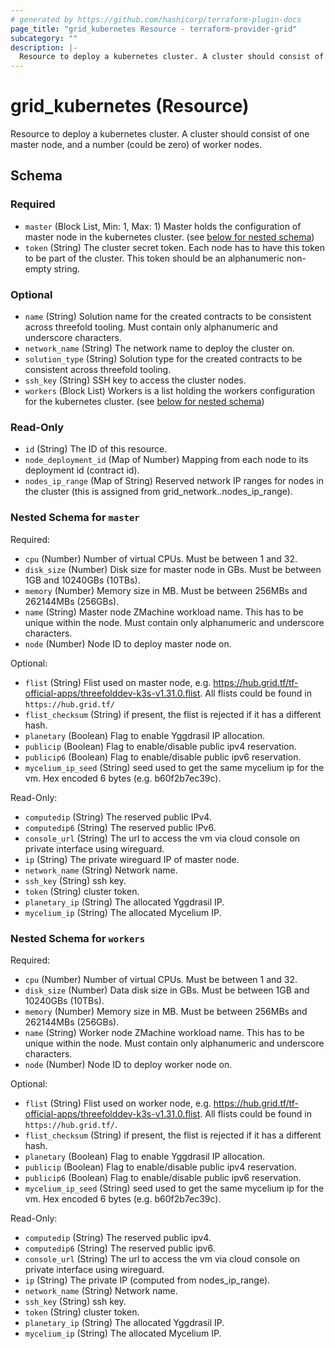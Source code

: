 ```yaml
---
# generated by https://github.com/hashicorp/terraform-plugin-docs
page_title: "grid_kubernetes Resource - terraform-provider-grid"
subcategory: ""
description: |-
  Resource to deploy a kubernetes cluster. A cluster should consist of one master node, and a number (could be zero) of worker nodes.
---
```


# grid_kubernetes (Resource)

Resource to deploy a kubernetes cluster. A cluster should consist of one master node, and a number (could be zero) of worker nodes.



<!-- schema generated by tfplugindocs -->
## Schema

### Required

- `master` (Block List, Min: 1, Max: 1) Master holds the configuration of master node in the kubernetes cluster. (see [below for nested schema](#nestedblock--master))
- `token` (String) The cluster secret token. Each node has to have this token to be part of the cluster. This token should be an alphanumeric non-empty string.

### Optional

- `name` (String) Solution name for the created contracts to be consistent across threefold tooling. Must contain only alphanumeric and underscore characters.
- `network_name` (String) The network name to deploy the cluster on.
- `solution_type` (String) Solution type for the created contracts to be consistent across threefold tooling.
- `ssh_key` (String) SSH key to access the cluster nodes.
- `workers` (Block List) Workers is a list holding the workers configuration for the kubernetes cluster. (see [below for nested schema](#nestedblock--workers))

### Read-Only

- `id` (String) The ID of this resource.
- `node_deployment_id` (Map of Number) Mapping from each node to its deployment id (contract id).
- `nodes_ip_range` (Map of String) Reserved network IP ranges for nodes in the cluster (this is assigned from grid_network.<network-resource-name>.nodes_ip_range).

<a id="nestedblock--master"></a>
### Nested Schema for `master`

Required:

- `cpu` (Number) Number of virtual CPUs. Must be between 1 and 32.
- `disk_size` (Number) Disk size for master node in GBs. Must be between 1GB and 10240GBs (10TBs).
- `memory` (Number) Memory size in MB. Must be between 256MBs and 262144MBs (256GBs).
- `name` (String) Master node ZMachine workload name.  This has to be unique within the node. Must contain only alphanumeric and underscore characters.
- `node` (Number) Node ID to deploy master node on.

Optional:

- `flist` (String) Flist used on master node, e.g. https://hub.grid.tf/tf-official-apps/threefolddev-k3s-v1.31.0.flist. All flists could be found in `https://hub.grid.tf/`
- `flist_checksum` (String) if present, the flist is rejected if it has a different hash.
- `planetary` (Boolean) Flag to enable Yggdrasil IP allocation.
- `publicip` (Boolean) Flag to enable/disable public ipv4 reservation.
- `publicip6` (Boolean) Flag to enable/disable public ipv6 reservation.
- `mycelium_ip_seed` (String) seed used to get the same mycelium ip for the vm. Hex encoded 6 bytes (e.g. b60f2b7ec39c).

Read-Only:

- `computedip` (String) The reserved public IPv4.
- `computedip6` (String) The reserved public IPv6.
- `console_url` (String) The url to access the vm via cloud console on private interface using wireguard.
- `ip` (String) The private wireguard IP of master node.
- `network_name` (String) Network name.
- `ssh_key` (String) ssh key.
- `token` (String) cluster token.
- `planetary_ip` (String) The allocated Yggdrasil IP.
- `mycelium_ip` (String) The allocated Mycelium IP.


<a id="nestedblock--workers"></a>
### Nested Schema for `workers`

Required:

- `cpu` (Number) Number of virtual CPUs. Must be between 1 and 32.
- `disk_size` (Number) Data disk size in GBs. Must be between 1GB and 10240GBs (10TBs).
- `memory` (Number) Memory size in MB. Must be between 256MBs and 262144MBs (256GBs).
- `name` (String) Worker node ZMachine workload name. This has to be unique within the node. Must contain only alphanumeric and underscore characters.
- `node` (Number) Node ID to deploy worker node on.

Optional:

- `flist` (String) Flist used on worker node, e.g. https://hub.grid.tf/tf-official-apps/threefolddev-k3s-v1.31.0.flist. All flists could be found in `https://hub.grid.tf/`.
- `flist_checksum` (String) if present, the flist is rejected if it has a different hash.
- `planetary` (Boolean) Flag to enable Yggdrasil IP allocation.
- `publicip` (Boolean) Flag to enable/disable public ipv4 reservation.
- `publicip6` (Boolean) Flag to enable/disable public ipv6 reservation.
- `mycelium_ip_seed` (String) seed used to get the same mycelium ip for the vm. Hex encoded 6 bytes (e.g. b60f2b7ec39c).

Read-Only:

- `computedip` (String) The reserved public ipv4.
- `computedip6` (String) The reserved public ipv6.
- `console_url` (String) The url to access the vm via cloud console on private interface using wireguard.
- `ip` (String) The private IP (computed from nodes_ip_range).
- `network_name` (String) Network name.
- `ssh_key` (String) ssh key.
- `token` (String) cluster token.
- `planetary_ip` (String) The allocated Yggdrasil IP.
- `mycelium_ip` (String) The allocated Mycelium IP.
